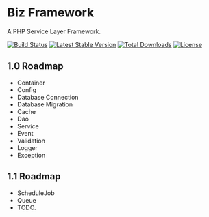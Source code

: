 # Biz Framework

A PHP Service Layer Framework.

[![Build Status](https://travis-ci.org/codeages/biz-framework.svg?branch=master)](https://travis-ci.org/codeages/biz-framework)
[![Latest Stable Version](https://img.shields.io/packagist/v/codeages/biz-framework.svg)](https://packagist.org/packages/codeages/biz-framework)
[![Total Downloads](https://img.shields.io/packagist/dt/codeages/biz-framework.svg)](https://packagist.org/packages/codeages/biz-framework)
[![License](https://img.shields.io/packagist/l/codeages/biz-framework.svg)](https://packagist.org/packages/codeages/biz-framework)

## 1.0 Roadmap

  * Container
  * Config
  * Database Connection
  * Database Migration
  * Cache
  * Dao
  * Service
  * Event
  * Validation
  * Logger
  * Exception

## 1.1 Roadmap

  * ScheduleJob
  * Queue
  * TODO.
